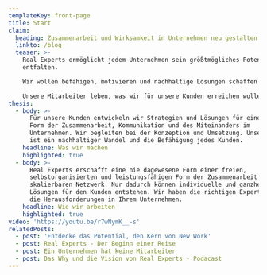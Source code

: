 ```yaml
---
templateKey: front-page
title: Start
claim:
  heading: Zusammenarbeit und Wirksamkeit in Unternehmen neu gestalten
  linkto: /blog
  teaser: >-
    Real Experts ermöglicht jedem Unternehmen sein größtmögliches Potential zu
    entfalten. 

    Wir wollen befähigen, motivieren und nachhaltige Lösungen schaffen. 

    Unsere Mitarbeiter leben, was wir für unsere Kunden erreichen wollen. 
thesis:
  - body: >-
      Für unsere Kunden entwickeln wir Strategien und Lösungen für eine neue
      Form der Zusammenarbeit, Kommunikation und des Miteinanders im
      Unternehmen. Wir begleiten bei der Konzeption und Umsetzung. Unser Ziel
      ist ein nachhaltiger Wandel und die Befähigung jedes Kunden.
    headline: Was wir machen
    highlighted: true
  - body: >-
      Real Experts erschafft eine nie dagewesene Form einer freien,
      selbstorganisierten und leistungsfähigen Form der Zusammenarbeit in einem
      skalierbaren Netzwerk. Nur dadurch können individuelle und ganzheitliche
      Lösungen für den Kunden entstehen. Wir haben die richtigen Experten für
      die Herausforderungen in Ihrem Unternehmen.
    headline: Wie wir arbeiten
    highlighted: true
video: 'https://youtu.be/r7wNymK__-s'
relatedPosts:
  - post: 'Entdecke das Potential, den Kern von New Work'
  - post: Real Experts - Der Beginn einer Reise
  - post: Ein Unternehmen hat keine Mitarbeiter
  - post: Das Why und die Vision von Real Experts - Podacast
---
```


